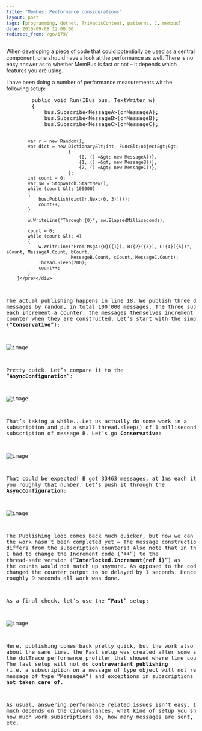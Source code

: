 ```yaml
---
title: "Membus: Performance considerations"
layout: post
tags: [programming, dotnet, TrivadisContent, patterns, C, membus]
date: 2010-09-08 12:00:00
redirect_from: /go/179/
---
```


When developing a piece of code that could potentially be used as a central component, one should have a look at the performance as well. There is no easy answer as to whether MemBus is fast or not – it depends which features you are using.

I have been doing a number of performance measurements wit the following setup:
 <div style="padding-bottom: 0px; margin: 0px; padding-left: 0px; padding-right: 0px; display: inline; float: none; padding-top: 0px" id="scid:812469c5-0cb0-4c63-8c15-c81123a09de7:264e5340-184d-49b5-961b-25a36e9297f4" class="wlWriterEditableSmartContent"><pre name="code" class="c#">        public void Run(IBus bus, TextWriter w)
        {
            bus.Subscribe&lt;MessageA&gt;(onMessageA);
            bus.Subscribe&lt;MessageB&gt;(onMessageB);
            bus.Subscribe&lt;MessageC&gt;(onMessageC);

            var r = new Random();
            var dict = new Dictionary&lt;int, Func&lt;object&gt;&gt;
                           {
                               {0, () =&gt; new MessageA()},
                               {1, () =&gt; new MessageB()},
                               {2, () =&gt; new MessageC()},
                           };
            int count = 0;
            var sw = Stopwatch.StartNew();
            while (count &lt; 100000)
            {
                bus.Publish(dict[r.Next(0, 3)]());
                count++;
            }

            w.WriteLine("Through {0}", sw.ElapsedMilliseconds);

            count = 0;
            while (count &lt; 4)
            {
                w.WriteLine("From MsgA:{0}({1}), B:{2}({3}), C:{4}({5})", aCount, MessageA.Count, bCount,
                            MessageB.Count, cCount, MessageC.Count);
                Thread.Sleep(200);
                count++;
            }
        }</pre></div>

The actual publishing happens in line 18. We publish three different messages by random, in total 100’000 messages. The three subscriptions each increment a counter, the messages themselves increment an internal counter when they are constructed. Let’s start with the simple setup (“**Conservative**”):

![image](http://realfiction.net/files/image_5314e329-cdb9-4cdc-82d8-2245ebc72749.png "image") 

Pretty quick. Let’s compare it to the “**AsyncConfiguration**”:

![image](http://realfiction.net/files/image_e3e558bc-b06e-4827-bf63-59863e4ff134.png "image") 

That’s taking a while...Let us actually do some work in a subscription and put a small thread.sleep() of 1 milliseconds in the subscription of message B. Let’s go **Conservative**:

![image](http://realfiction.net/files/image_26fb2203-0e83-4070-a1b7-93ac4c8c9dab.png "image") 

That could be expected! B got 33463 messages, at 1ms each it gives you roughly that number. Let’s push it through the **AsyncConfiguration**:

![image](http://realfiction.net/files/image_4f1ee625-b549-4ff8-933f-35ee48eb3165.png "image") 

The Publishing loop comes back much quicker, but now we can see that the work hasn’t been completed yet – The message construction count differs from the subscription counters! Also note that in this scenario I had to change the Increment code (“**++**”) to the thread-safe version (“**Interlocked.Increment(ref i)**”) as the counts would not match up anymore. As opposed to the code shown, I changed the counter output to be delayed by 1 seconds. Hence, after roughly 9 seconds all work was done.

As a final check, let’s use the “**Fast**” setup:

![image](http://realfiction.net/files/image_7519dc98-15d1-439f-aa9f-1ac3a30d139a.png "image") 

Here, publishing comes back pretty quick, but the work also takes about the same time. the Fast setup was created after some sessions with the dotTrace performance profiler that showed where time could be saved. The fast setup will not do **contravariant publishing** (i.e. a subscription on a message of type object will not receive a message of type “MessageA”) and exceptions in subscriptions are **not taken care of**.

As usual, answering performance related issues isn’t easy. It very much depends on the circumstances, what kind of setup you should take, how much work subscriptions do, how many messages are sent, etc., etc.